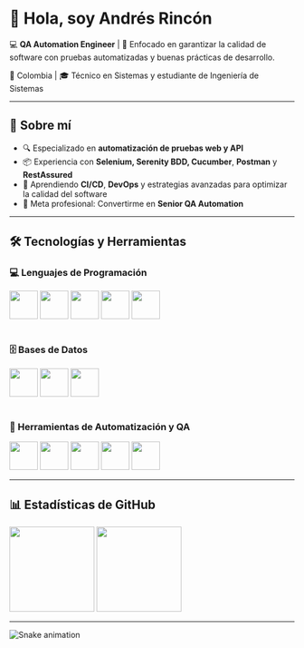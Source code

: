 # 👋 Hola, soy Andrés Rincón

💻 **QA Automation Engineer** | 🎯 Enfocado en garantizar la calidad de software con pruebas automatizadas y buenas prácticas de desarrollo.  

📍 Colombia | 🎓 Técnico en Sistemas y estudiante de Ingeniería de Sistemas  

---

## 🚀 Sobre mí
- 🔍 Especializado en **automatización de pruebas web y API**  
- 📦 Experiencia con **Selenium, Serenity BDD, Cucumber**, **Postman** y **RestAssured**  
- 🌱 Aprendiendo **CI/CD**, **DevOps** y estrategias avanzadas para optimizar la calidad del software  
- 🎯 Meta profesional: Convertirme en **Senior QA Automation**  

---

## 🛠️ Tecnologías y Herramientas

### 💻 Lenguajes de Programación
<div>
  <img src="https://cdn.jsdelivr.net/gh/devicons/devicon/icons/java/java-original-wordmark.svg" width="50" height="50"/>
  <img src="https://cdn.jsdelivr.net/gh/devicons/devicon/icons/javascript/javascript-original.svg" width="50" height="50"/>
  <img src="https://cdn.jsdelivr.net/gh/devicons/devicon/icons/python/python-original.svg" width="50" height="50"/>
  <img src="https://cdn.jsdelivr.net/gh/devicons/devicon/icons/html5/html5-original.svg" width="50" height="50"/>
  <img src="https://cdn.jsdelivr.net/gh/devicons/devicon/icons/css3/css3-original.svg" width="50" height="50"/>
</div><br/>

### 🗄️ Bases de Datos
<div>
  <img src="https://cdn.jsdelivr.net/gh/devicons/devicon/icons/mongodb/mongodb-original-wordmark.svg" width="50" height="50"/>
  <img src="https://cdn.jsdelivr.net/gh/devicons/devicon/icons/postgresql/postgresql-original.svg" width="50" height="50"/>
  <img src="https://cdn.jsdelivr.net/gh/devicons/devicon/icons/mysql/mysql-original-wordmark.svg" width="50" height="50"/>
</div><br/>

### 🧪 Herramientas de Automatización y QA
<div>
  <img src="https://cdn.jsdelivr.net/gh/devicons/devicon/icons/selenium/selenium-original.svg" width="50" height="50"/>
  <img src="https://cdn.jsdelivr.net/gh/devicons/devicon/icons/cucumber/cucumber-plain.svg" width="50" height="50"/>
  <img src="https://cdn.jsdelivr.net/gh/devicons/devicon/icons/playwright/playwright-original.svg" width="50" height="50"/>
  <img src="https://cdn.jsdelivr.net/gh/devicons/devicon/icons/postman/postman-original.svg" width="50" height="50"/>
  <img src="https://cdn.jsdelivr.net/gh/devicons/devicon/icons/gradle/gradle-original-wordmark.svg" width="50" height="50"/>
</div>

---

## 📊 Estadísticas de GitHub
<div>
  <img height="150" src="https://github-readme-stats.vercel.app/api?username=camilorinconr&show_icons=true&theme=merko"/>
  <img height="150" src="https://github-readme-stats.vercel.app/api/top-langs/?username=camilorinconr&layout=compact&langs_count=6&theme=merko"/>
</div>

---

![Snake animation](https://github.com/camilorinconr/camilorinconr/blob/output/github-contribution-grid-snake.svg)
